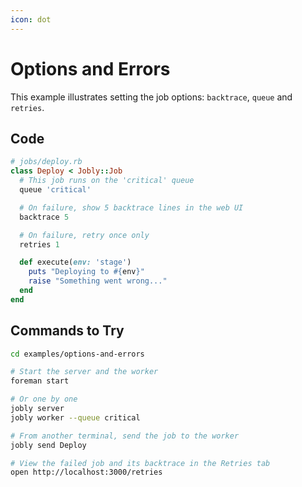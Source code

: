 ```yaml
---
icon: dot
---
```


# Options and Errors

This example illustrates setting the job options: `backtrace`, `queue` and
`retries`.

## Code

```ruby
# jobs/deploy.rb
class Deploy < Jobly::Job
  # This job runs on the 'critical' queue
  queue 'critical'

  # On failure, show 5 backtrace lines in the web UI
  backtrace 5

  # On failure, retry once only
  retries 1

  def execute(env: 'stage')
    puts "Deploying to #{env}"
    raise "Something went wrong..."
  end
end
```

## Commands to Try

```bash
cd examples/options-and-errors

# Start the server and the worker
foreman start

# Or one by one
jobly server
jobly worker --queue critical

# From another terminal, send the job to the worker
jobly send Deploy

# View the failed job and its backtrace in the Retries tab
open http://localhost:3000/retries
```

